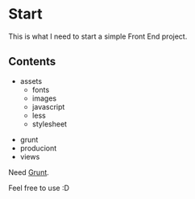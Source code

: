 # Start

This is what I need to start a simple Front End project.

## Contents

- assets
    * fonts
    * images
    * javascript
    * less
    * stylesheet
+ grunt
+ produciont
+ views

Need [Grunt](http://grunt.org).

Feel free to use :D